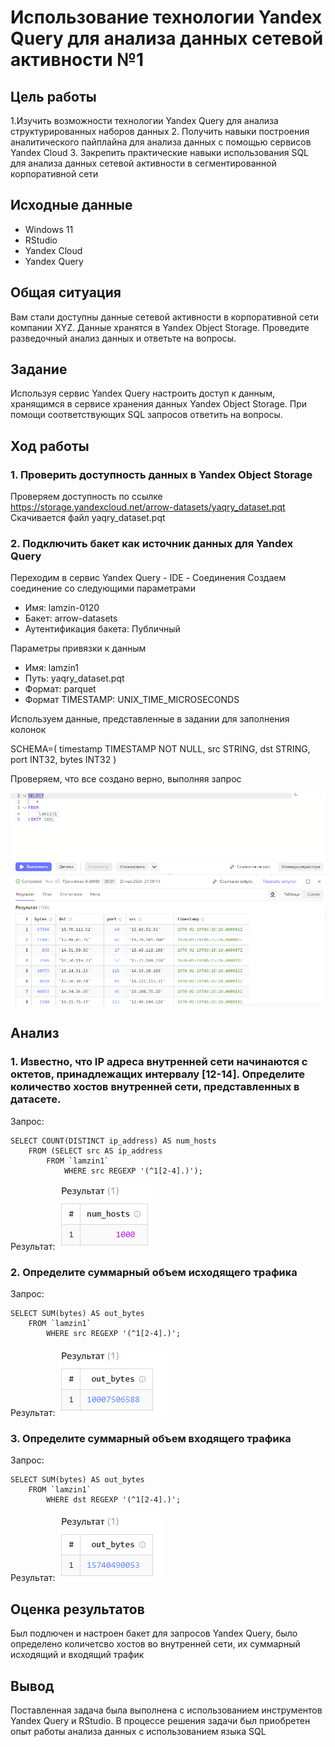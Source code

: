Использование технологии Yandex Query для анализа данных сетевой
активности №1
================

## Цель работы

1.Изучить возможности технологии Yandex Query для анализа
структурированных наборов данных 2. Получить навыки построения
аналитического пайплайна для анализа данных с помощью сервисов Yandex
Cloud 3. Закрепить практические навыки использования SQL для анализа
данных сетевой активности в сегментированной корпоративной сети

## Исходные данные

-   Windows 11
-   RStudio
-   Yandex Cloud
-   Yandex Query

## Общая ситуация

Вам стали доступны данные сетевой активности в корпоративной сети
компании XYZ. Данные хранятся в Yandex Object Storage. Проведите
разведочный анализ данных и ответьте на вопросы.

## Задание

Используя сервис Yandex Query настроить доступ к данным, хранящимся в
сервисе хранения данных Yandex Object Storage. При помощи
соответствующих SQL запросов ответить на вопросы.

## Ход работы

### 1. Проверить доступность данных в Yandex Object Storage

Проверяем доступность по ссылке
https://storage.yandexcloud.net/arrow-datasets/yaqry_dataset.pqt
Скачивается файл yaqry_dataset.pqt

### 2. Подключить бакет как источник данных для Yandex Query

Переходим в сервис Yandex Query - IDE - Соединения Создаем соединение со
следующими параметрами

-   Имя: lamzin-0120
-   Бакет: arrow-datasets
-   Аутентификация бакета: Публичный

Параметры привязки к данным

-   Имя: lamzin1
-   Путь: yaqry_dataset.pqt
-   Формат: parquet
-   Формат TIMESTAMP: UNIX_TIME_MICROSECONDS

Используем данные, представленные в задании для заполнения колонок

SCHEMA=( timestamp TIMESTAMP NOT NULL, src STRING, dst STRING, port
INT32, bytes INT32 )

Проверяем, что все создано верно, выполняя запрос

![](images/1.png)

## Анализ

### 1. Известно, что IP адреса внутренней сети начинаются с октетов, принадлежащих интервалу \[12-14\]. Определите количество хостов внутренней сети, представленных в датасете.

Запрос:

``` {sql}
SELECT COUNT(DISTINCT ip_address) AS num_hosts
    FROM (SELECT src AS ip_address
        FROM `lamzin1`
            WHERE src REGEXP '(^1[2-4].)');
```

Результат: ![](images/2.png)

### 2. Определите суммарный объем исходящего трафика

Запрос:

``` {sql}
SELECT SUM(bytes) AS out_bytes
    FROM `lamzin1`
        WHERE src REGEXP '(^1[2-4].)';
```

Результат: ![](images/3.png)

### 3. Определите суммарный объем входящего трафика

Запрос:

``` {sql}
SELECT SUM(bytes) AS out_bytes
    FROM `lamzin1`
        WHERE dst REGEXP '(^1[2-4].)';
```

Результат: ![](images/4.png)

## Оценка результатов

Был подлючен и настроен бакет для запросов Yandex Query, было определено
количетсво хостов во внутренней сети, их суммарный исходящий и входящий
трафик

## Вывод

Поставленная задача была выполнена с использованием инструментов Yandex
Query и RStudio. В процессе решения задачи был приобретен опыт работы
анализа данных с использованием языка SQL
